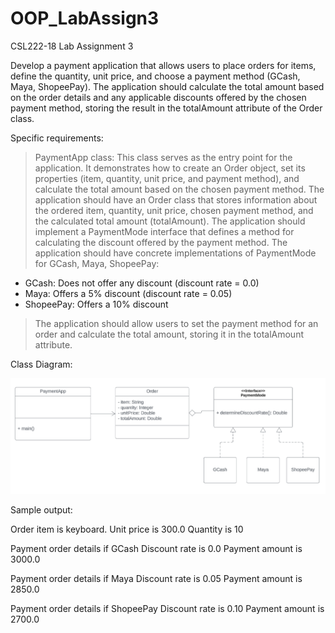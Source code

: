 # OOP_LabAssign3
CSL222-18 Lab Assignment 3

Develop a payment application that allows users to place orders for items, define the quantity, unit price, and choose a payment method (GCash, Maya, ShopeePay). The application should calculate the total amount based on the order details and any applicable discounts offered by the chosen payment method, storing the result in the totalAmount attribute of the Order class.

Specific requirements:
> PaymentApp class: This class serves as the entry point for the application. It demonstrates how to create an Order object, set its properties (item, quantity, unit price, and payment method), and calculate the total amount based on the chosen payment method.
> The application should have an Order class that stores information about the ordered item, quantity, unit price, chosen payment method, and the calculated total amount (totalAmount).
> The application should implement a PaymentMode interface that defines a method for calculating the discount offered by the payment method.
> The application should have concrete implementations of PaymentMode for GCash, Maya, ShopeePay:
   - GCash: Does not offer any discount (discount rate = 0.0)
   - Maya: Offers a 5% discount (discount rate = 0.05)
   - ShopeePay: Offers a 10% discount
> The application should allow users to set the payment method for an order and calculate the total amount, storing it in the totalAmount attribute.

Class Diagram:

![class-diagram](image.png)

Sample output:

Order item is keyboard.
Unit price is 300.0
Quantity is 10

Payment order details  if GCash
Discount rate is 0.0
Payment amount is 3000.0

Payment order details if Maya
Discount rate is 0.05
Payment amount is 2850.0

Payment order details if ShopeePay
Discount rate is 0.10
Payment amount is 2700.0
